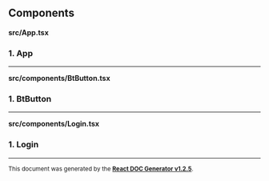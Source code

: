 Components
----------

**src/App.tsx**

### 1. App




-----
**src/components/BtButton.tsx**

### 1. BtButton




-----
**src/components/Login.tsx**

### 1. Login




-----

<sub>This document was generated by the <a href="https://github.com/marborkowski/react-doc-generator" target="_blank">**React DOC Generator v1.2.5**</a>.</sub>

